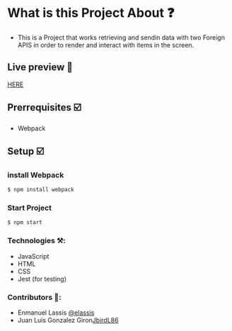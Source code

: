# What is this Project About ❓
* This is a Project that works retrieving and sendin data with two Foreign APIS in order to render and interact with items in the screen.

## Live preview 👀
[HERE]()

## Prerrequisites ☑️
* Webpack
## Setup ☑️
### install Webpack
```bash
$ npm install webpack
```
### Start Project
```bash
$ npm start
```
### Technologies ⚒️:
* JavaScript
* HTML
* CSS
* Jest (for testing)
### Contributors 🤝:
* Enmanuel Lassis [@elassis](https://github.com/elassis)
* Juan Luis Gonzalez Giron[JbirdL86](https://github.com/JbirdL86)

